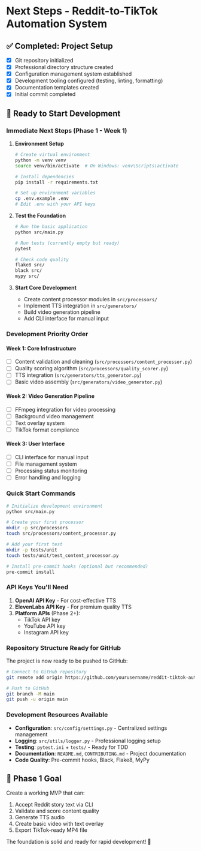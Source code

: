 # Next Steps - Reddit-to-TikTok Automation System

## ✅ Completed: Project Setup
- [x] Git repository initialized
- [x] Professional directory structure created
- [x] Configuration management system established
- [x] Development tooling configured (testing, linting, formatting)
- [x] Documentation templates created
- [x] Initial commit completed

## 🚀 Ready to Start Development

### Immediate Next Steps (Phase 1 - Week 1)

1. **Environment Setup**
   ```bash
   # Create virtual environment
   python -m venv venv
   source venv/bin/activate  # On Windows: venv\Scripts\activate
   
   # Install dependencies
   pip install -r requirements.txt
   
   # Set up environment variables
   cp .env.example .env
   # Edit .env with your API keys
   ```

2. **Test the Foundation**
   ```bash
   # Run the basic application
   python src/main.py
   
   # Run tests (currently empty but ready)
   pytest
   
   # Check code quality
   flake8 src/
   black src/
   mypy src/
   ```

3. **Start Core Development**
   - Create content processor modules in `src/processors/`
   - Implement TTS integration in `src/generators/`
   - Build video generation pipeline
   - Add CLI interface for manual input

### Development Priority Order

#### Week 1: Core Infrastructure
- [ ] Content validation and cleaning (`src/processors/content_processor.py`)
- [ ] Quality scoring algorithm (`src/processors/quality_scorer.py`)
- [ ] TTS integration (`src/generators/tts_generator.py`)
- [ ] Basic video assembly (`src/generators/video_generator.py`)

#### Week 2: Video Generation Pipeline
- [ ] FFmpeg integration for video processing
- [ ] Background video management
- [ ] Text overlay system
- [ ] TikTok format compliance

#### Week 3: User Interface
- [ ] CLI interface for manual input
- [ ] File management system
- [ ] Processing status monitoring
- [ ] Error handling and logging

### Quick Start Commands

```bash
# Initialize development environment
python src/main.py

# Create your first processor
mkdir -p src/processors
touch src/processors/content_processor.py

# Add your first test
mkdir -p tests/unit
touch tests/unit/test_content_processor.py

# Install pre-commit hooks (optional but recommended)
pre-commit install
```

### API Keys You'll Need

1. **OpenAI API Key** - For cost-effective TTS
2. **ElevenLabs API Key** - For premium quality TTS
3. **Platform APIs** (Phase 2+):
   - TikTok API key
   - YouTube API key
   - Instagram API key

### Repository Structure Ready for GitHub

The project is now ready to be pushed to GitHub:

```bash
# Connect to GitHub repository
git remote add origin https://github.com/yourusername/reddit-tiktok-automation.git

# Push to GitHub
git branch -M main
git push -u origin main
```

### Development Resources Available

- **Configuration**: `src/config/settings.py` - Centralized settings management
- **Logging**: `src/utils/logger.py` - Professional logging setup
- **Testing**: `pytest.ini` + `tests/` - Ready for TDD
- **Documentation**: `README.md`, `CONTRIBUTING.md` - Project documentation
- **Code Quality**: Pre-commit hooks, Black, Flake8, MyPy

## 🎯 Phase 1 Goal
Create a working MVP that can:
1. Accept Reddit story text via CLI
2. Validate and score content quality
3. Generate TTS audio
4. Create basic video with text overlay
5. Export TikTok-ready MP4 file

The foundation is solid and ready for rapid development! 🚀